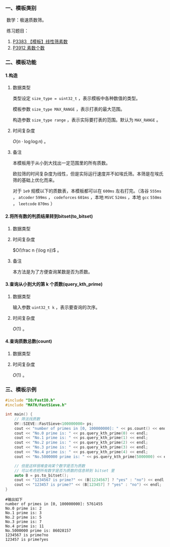 ### 一、模板类别

​	数学：极速质数筛。

​	练习题目：

1. [P3383 【模板】线性筛素数](https://www.luogu.com.cn/problem/P3383)
2. [P3912 素数个数](https://www.luogu.com.cn/problem/P3912)


### 二、模板功能

#### 1.构造

1. 数据类型

   类型设定 `size_type = uint32_t` ，表示模板中各种数值的类型。

   模板参数 `size_type MAX_RANGE` ，表示打表的最大范围。

   构造参数 `size_type range` ，表示实际要打表的范围。默认为 `MAX_RANGE` 。

2. 时间复杂度

   $O(n\cdot \log \log n)$ 。

3. 备注

   本模板用于从小到大找出一定范围里的所有质数。
   
   欧拉筛的时间复杂度为线性，但是实际运行速度并不如埃氏筛。本筛是在埃氏筛的基础上优化而来。
   
   对于 `1e9` 规模以下的质数表，本模板都可以在 `600ms` 左右打完。（洛谷 `555ms` ， `atcoder` `599ms` ， `codeforces`  `601ms` ，本地 `MSVC`  `524ms` ，本地 `gcc` `550ms` ， `leetcode`  `870ms` ）

#### 2.将所有数的判质结果转到bitset(to_bitset)

1. 数据类型

2. 时间复杂度

   $O(\frac n {\log n})$ 。
   
3. 备注

   本方法是为了方便查询某数是否为质数。

#### 3.查询从小到大的第 k 个质数(query_kth_prime)

1. 数据类型

   输入参数 `uint32_t k` ，表示要查询的次序。

2. 时间复杂度

   $O(1)$ 。


#### 4.查询质数总数(count)

1. 数据类型

2. 时间复杂度

   $O(1)$ 。


### 三、模板示例

```c++
#include "IO/FastIO.h"
#include "MATH/FastSieve.h"

int main() {
    // 筛法找质数
    OY::SIEVE::FastSieve<100000000> ps;
    cout << "number of primes in [0, 100000000]: " << ps.count() << endl;
    cout << "No.0 prime is: " << ps.query_kth_prime(0) << endl;
    cout << "No.1 prime is: " << ps.query_kth_prime(1) << endl;
    cout << "No.2 prime is: " << ps.query_kth_prime(2) << endl;
    cout << "No.3 prime is: " << ps.query_kth_prime(3) << endl;
    cout << "No.4 prime is: " << ps.query_kth_prime(4) << endl;
    cout << "No.5000000 prime is: " << ps.query_kth_prime(5000000) << endl;

    // 但是这样很难查询某个数字是否为质数
    // 可以考虑把所有数字是否为质数的信息转到 bitset 里
    auto B = ps.to_bitset();
    cout << "1234567 is prime?" << (B[1234567] ? "yes" : "no") << endl;
    cout << "123457 is prime?" << (B[123457] ? "yes" : "no") << endl;
}
```

```
#输出如下
number of primes in [0, 100000000]: 5761455
No.0 prime is: 2
No.1 prime is: 3
No.2 prime is: 5
No.3 prime is: 7
No.4 prime is: 11
No.5000000 prime is: 86028157
1234567 is prime?no
123457 is prime?yes

```

